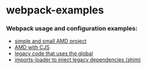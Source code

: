 # webpack-examples

### Webpack usage and configuration examples:

* [simple and small AMD project](https://github.com/moshemal/webpack-examples/tree/master/ex1)
* [AMD with CJS](https://github.com/moshemal/webpack-examples/tree/master/ex2)
* [legacy code that uses the global](https://github.com/moshemal/webpack-examples/tree/master/ex3)
* [imports-loader to inject legacy dependencies (shim)](https://github.com/moshemal/webpack-examples/tree/master/ex4)


